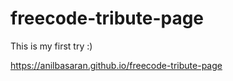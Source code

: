 # freecode-tribute-page

This is my first try :)

 https://anilbasaran.github.io/freecode-tribute-page
